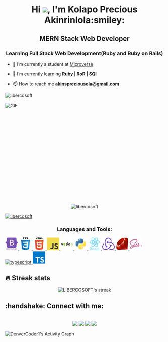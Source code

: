 <h1 align="center">Hi <img src="https://media.giphy.com/media/hvRJCLFzcasrR4ia7z/giphy.gif" width="28">, I'm Kolapo Precious Akinrinlola:smiley:</h1>
<h2 align="center">MERN Stack Web Developer</h2>
<h3 align="center">Learning Full Stack Web Development(Ruby and Ruby on Rails)</h3>

- 🔭 I’m currently a student at [Microverse](https://www.microverse.org)

- 🌱 I’m currently learning **Ruby | RoR | SQl**

- 📫 How to reach me **akinspreciousola@gmail.com**

<p align="left"> <img src="https://komarev.com/ghpvc/?username=LIBERCOSOFT&label=Profile%20views&color=brightgreen&style=flat-square" alt="libercosoft" /> </p>

<img align="right" alt="GIF" src="https://github.com/abhisheknaiidu/abhisheknaiidu/blob/master/code.gif?raw=true" width="700" height="320" />
<p align="center"> <img src="https://github-readme-stats.vercel.app/api?username=LIBERCOSOFT&show_icons=true&theme=gotham" alt="libercosoft" />

<p align="left"> <a href="https://github.com/ryo-ma/github-profile-trophy"><img src="https://github-profile-trophy.vercel.app/?username=LIBERCOSOFT" alt="libercosoft" /></a> </p>

<h3 align="center">Languages and Tools:</h3>
<p align="left"> <a href="https://getbootstrap.com" target="_blank" rel="noreferrer"> <img src="https://raw.githubusercontent.com/devicons/devicon/master/icons/bootstrap/bootstrap-plain-wordmark.svg" alt="bootstrap" width="40" height="40"/> </a> <a href="https://www.w3schools.com/css/" target="_blank" rel="noreferrer"> <img src="https://raw.githubusercontent.com/devicons/devicon/master/icons/css3/css3-original-wordmark.svg" alt="css3" width="40" height="40"/> </a> <a href="https://www.w3.org/html/" target="_blank" rel="noreferrer"> <img src="https://raw.githubusercontent.com/devicons/devicon/master/icons/html5/html5-original-wordmark.svg" alt="html5" width="40" height="40"/> </a> <a href="https://developer.mozilla.org/en-US/docs/Web/JavaScript" target="_blank" rel="noreferrer"> <img src="https://raw.githubusercontent.com/devicons/devicon/master/icons/javascript/javascript-original.svg" alt="javascript" width="40" height="40"/> </a> <a href="https://nodejs.org/en/about/" target="_blank" rel="noreferrer"> <img src="https://raw.githubusercontent.com/devicons/devicon/master/icons/nodejs/nodejs-original-wordmark.svg" alt="nodejs" width="40" height="40"/> </a> <a href="https://www.python.org" target="_blank" rel="noreferrer"> <img src="https://raw.githubusercontent.com/devicons/devicon/master/icons/python/python-original.svg" alt="python" width="40" height="40"/> </a> <a href="https://reactjs.org/" target="_blank" rel="noreferrer"> <img src="https://raw.githubusercontent.com/devicons/devicon/master/icons/react/react-original-wordmark.svg" alt="react" width="40" height="40"/> </a><a href="https://redux.js.org" target="_blank" rel="noreferrer"> <img src="https://raw.githubusercontent.com/devicons/devicon/master/icons/redux/redux-original.svg" alt="redux" width="40" height="40"/> </a> <a href="https://www.ruby-lang.org/en/" target="_blank" rel="noreferrer"> <img src="https://raw.githubusercontent.com/devicons/devicon/master/icons/ruby/ruby-original.svg" alt="ruby" width="40" height="40"/> </a> <a href="https://sass-lang.com" target="_blank" rel="noreferrer"> <img src="https://raw.githubusercontent.com/devicons/devicon/master/icons/sass/sass-original.svg" alt="sass" width="40" height="40"/> </a><a href="https://www.mongodb.com/" target="_blank" rel="noreferrer"> <img src="https://webimages.mongodb.com/_com_assets/cms/kuyjf3vea2hg34taa-horizontal_default_slate_blue.svg?auto=format%252Ccompress" alt="typescript" width="40" height="40"/> </a> <a href="https://www.typescriptlang.org/" target="_blank" rel="noreferrer"> <img src="https://raw.githubusercontent.com/devicons/devicon/master/icons/typescript/typescript-original.svg" alt="typescript" width="40" height="40"/> </a> </p>

## 🔥 Streak stats

<!-- GitHub Readme Streak Stats - https://github.com/DenverCoder1/github-readme-streak-stats -->
<p align="center">
    <img alt="LIBERCOSOFT's streak" src="https://github-readme-streak-stats.herokuapp.com/?user=LIBERCOSOFT&theme=gotham&hide_border=true"/>
</p>

<h2 align="left">:handshake: Connect with me:</h2>
<p align="center">
<br>	
<a target="_blank" href="https://www.linkedin.com/in/kolapo-akinrinlola-072097110/"><img src="https://img.shields.io/badge/-LinkedIn-0077B5?style=for-the-badge&logo=Linkedin&logoColor=white"></img></a>
<a target="_blank" href="mailto:akinspreciousola@gmail.com"><img src="https://img.shields.io/badge/-Gmail-D14836?style=for-the-badge&logo=Gmail&logoColor=white"></img></a>
<a target="_blank" href="https://medium.com/@LIBERCOSOFT"><img src="https://img.shields.io/badge/-Medium-12100E?style=for-the-badge&logo=Medium&logoColor=white"></img></a>
<a target="_blank" href="https://twitter.com/Gerfieldt"><img src="https://img.shields.io/badge/-Twitter-1DA1F2?style=for-the-badge&logo=Twitter&logoColor=white"></img></a>

</p>

<img alt="DenverCoder1's Activity Graph" src="https://denvercoder1-activity-graph.herokuapp.com/graph/?username=LIBERCOSOFT&bg_color=1F222E&color=F8D866&line=F85D7F&point=FFFFFF&hide_border=true" />
